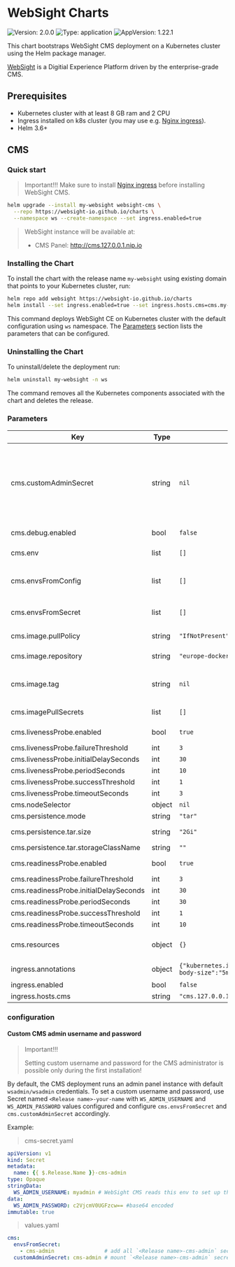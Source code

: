 # WebSight Charts
![Version: 2.0.0](https://img.shields.io/badge/Version-2.0.0-informational?style=flat-square) ![Type: application](https://img.shields.io/badge/Type-application-informational?style=flat-square) ![AppVersion: 1.22.1](https://img.shields.io/badge/AppVersion-1.22.1-informational?style=flat-square)

This chart bootstraps WebSight CMS deployment on a Kubernetes cluster using the Helm package manager.

[WebSight](https://websight.io/) is a Digitial Experience Platform driven by the enterprise-grade CMS.

## Prerequisites

- Kubernetes cluster with at least 8 GB ram and 2 CPU
- Ingress installed on k8s cluster (you may use e.g. [Nginx ingress](https://kubernetes.github.io/ingress-nginx/deploy/)).
- Helm 3.6+

## CMS

### Quick start

> Important!!!
> Make sure to install [Nginx ingress](https://kubernetes.github.io/ingress-nginx/deploy/) before installing WebSight CMS.

```bash
helm upgrade --install my-websight websight-cms \
  --repo https://websight-io.github.io/charts \
  --namespace ws --create-namespace --set ingress.enabled=true
```

> WebSight instance will be available at:
> - CMS Panel: http://cms.127.0.0.1.nip.io

### Installing the Chart
To install the chart with the release name `my-websight` using existing domain that points to your Kubernetes cluster, run:
```bash
helm repo add websight https://websight-io.github.io/charts
helm install --set ingress.enabled=true --set ingress.hosts.cms=cms.my-page.domain --set ingress.hosts.sites={'my-page.domain'} my-websight websight/websight-cms -n ws --create-namespace
```

This command deploys WebSight CE on Kubernetes cluster with the default configuration using `ws` namespace.
The [Parameters](#parameters) section lists the parameters that can be configured.

### Uninstalling the Chart
To uninstall/delete the deployment run:
```bash
helm uninstall my-websight -n ws
```

The command removes all the Kubernetes components associated with the chart and deletes the release.

### Parameters
| Key | Type | Default | Description |
|-----|------|---------|-------------|
| cms.customAdminSecret | string | `nil` | Name of the secret (without release name prefix) where custom admin password is stored under `WS_ADMIN_PASSWORD` key |
| cms.debug.enabled | bool | `false` | enables debug on port 5005 |
| cms.env | list | `[]` | environment variables |
| cms.envsFromConfig | list | `[]` | List of config maps that will work with `configMapRef` |
| cms.envsFromSecret | list | `[]` | List of secrets that will work with `secretRef` |
| cms.image.pullPolicy | string | `"IfNotPresent"` | project image pull policy |
| cms.image.repository | string | `"europe-docker.pkg.dev/websight-io/public/websight-cms-starter"` | project image repository |
| cms.image.tag | string | `nil` | project image tag, overwrites value from `.Chart.appVersion` |
| cms.imagePullSecrets | list | `[]` | cms image pull secrets |
| cms.livenessProbe.enabled | bool | `true` | enables pods liveness probe |
| cms.livenessProbe.failureThreshold | int | `3` |  |
| cms.livenessProbe.initialDelaySeconds | int | `30` |  |
| cms.livenessProbe.periodSeconds | int | `10` |  |
| cms.livenessProbe.successThreshold | int | `1` |  |
| cms.livenessProbe.timeoutSeconds | int | `3` |  |
| cms.nodeSelector | object | `nil` | node selector |
| cms.persistence.mode | string | `"tar"` |  |
| cms.persistence.tar.size | string | `"2Gi"` | tar persistance volume size |
| cms.persistence.tar.storageClassName | string | `""` |  |
| cms.readinessProbe.enabled | bool | `true` | enables pods readiness probe |
| cms.readinessProbe.failureThreshold | int | `3` |  |
| cms.readinessProbe.initialDelaySeconds | int | `30` |  |
| cms.readinessProbe.periodSeconds | int | `30` |  |
| cms.readinessProbe.successThreshold | int | `1` |  |
| cms.readinessProbe.timeoutSeconds | int | `10` |  |
| cms.resources | object | `{}` | container's resources settings |
| ingress.annotations | object | `{"kubernetes.io/ingress.class":"nginx","nginx.ingress.kubernetes.io/proxy-body-size":"5m"}` | custom ingress annotations |
| ingress.enabled | bool | `false` | enables ingress |
| ingress.hosts.cms | string | `"cms.127.0.0.1.nip.io"` | cms host |

### configuration

#### Custom CMS admin username and password

> Important!!!
>
> Setting custom username and password for the CMS administrator is possible only during the first installation!

By default, the CMS deployment runs an admin panel instance with default `wsadmin/wsadmin` credentials. To set a custom username and password, use Secret named `<Release name>-your-name`
with `WS_ADMIN_USERNAME` and `WS_ADMIN_PASSWORD` values configured and configure `cms.envsFromSecret` and `cms.customAdminSecret` accordingly.

Example:

> cms-secret.yaml
```yaml
apiVersion: v1
kind: Secret
metadata:
  name: {{ $.Release.Name }}-cms-admin
type: Opaque
stringData:
  WS_ADMIN_USERNAME: myadmin # WebSight CMS reads this env to set up the admin username during the first launch
data:
  WS_ADMIN_PASSWORD: c2VjcmV0UGFzcw== #base64 encoded
immutable: true
```

> values.yaml
```yaml
cms:
  envsFromSecret:
    - cms-admin                # add all `<Release name>-cms-admin` secrets as env variables (this is how CMS reads custom username)
  customAdminSecret: cms-admin # mount `<Release name>-cms-admin` secret for CMS pod and add value from `WS_ADMIN_PASSWORD` key as a secret file (this is how CMS reads custom password)
```
